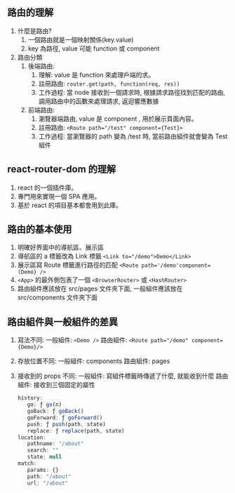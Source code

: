 ## 路由的理解

1. 什麼是路由?
   1. 一個路由就是一個映射關係(key.value)
   2. key 為路徑, value 可能 function 或 component
2. 路由分類
   1. 後端路由:
      1. 理解: value 是 function 來處理戶端的求。
      2. 註冊路由: `router.get(path, function(req, res))`
      3. 工作過程: 當 node 接收到一個請求時, 根據請求路徑找到匹配的路由, 調用路由中的函數來處理請求, 返迴響應數據
   2. 前端路由:
      1. 瀏覽器端路由, value 是 component , 用於展示頁面內容。
      2. 註冊路由: `<Route path="/test" component={Test}>`
      3. 工作過程: 當瀏覽器的 path 變為 /test 時, 當前路由組件就會變為 Test 組件

## react-router-dom 的理解

1. react 的一個插件庫。
2. 專門用來實現一個 SPA 應用。
3. 基於 react 的項目基本都會用到此庫。

## 路由的基本使用

1. 明確好界面中的導航區、展示區
2. 導航區的 a 標籤改為 Link 標籤 `<Link to="/demo">Demo</Link>`
3. 展示區寫 Route 標籤進行路徑的匹配 `<Route path='/demo'component=(Demo} />`
4. `<App>` 的最外側包表了一個 `<BrowserRouter>` 或 `<HashRouter>`
5. 路由組件應該放在 src/pages 文件夾下面, 一般組件應該放在 src/components 文件夾下面

## 路由組件與一般組件的差異
1. 寫法不同:
一般組件: `<Demo />`
路由組件: `<Route path="/demo" component={Demo}/>`
2. 存放位置不同:
一般組件: components
路由組件: pages
3. 接收到的 props 不同:
一般組件: 寫組件標籤時傳遞了什麼, 就能收到什麼
路由組件: 接收到三個固定的屬性  

      ```js
      history:
         go: ƒ go(n)
         goBack: ƒ goBack()
         goForward: ƒ goForward()
         push: ƒ push(path, state)
         replace: ƒ replace(path, state)
      location:
         pathname: "/about"
         search: ""
         state: null
      match:
         params: {}
         path: "/about"
         url: "/about"

      ```